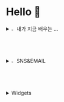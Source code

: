 
<h1>Hello 👋</h1>
<details>

 
  
<summary>
  <img src="https://raw.githubusercontent.com/Tarikul-Islam-Anik/Animated-Fluent-Emojis/master/Emojis/Hand%20gestures/Eyes.png" alt="Eyes" width="2%" /> 내가 지금 배우는 ... 
</summary>
   <br>
  
![js](https://img.shields.io/badge/JavaScript-F7DF1E?style=for-the-badge&logo=JavaScript&logoColor=white) ![html](https://img.shields.io/badge/HTML5-E34F26?style=for-the-badge&logo=html5&logoColor=white) ![css](https://img.shields.io/badge/CSS-1740A8?&style=for-the-badge&logo=css3&logoColor=white) ![react](https://img.shields.io/badge/React-20232A?style=for-the-badge&logo=react&logoColor=61DAFB) <img src="https://img.shields.io/badge/Python-3776AB?style=for-the-badge&logo=python&logoColor=white" />   <img src="https://img.shields.io/badge/C-00599C?style=for-the-badge&logo=c&logoColor=white" />  <img src="https://img.shields.io/badge/TypeScript-007ACC?style=for-the-badge&logo=typescript&logoColor=white" /> 

</details>

<details>
<summary>
  <img src="https://raw.githubusercontent.com/Tarikul-Islam-Anik/Animated-Fluent-Emojis/master/Emojis/Hand%20gestures/Eyes.png" alt="Eyes" width="2%" /> SNS&EMAIL 
</summary>
   <br>
  
<a href="https://www.instagram.com/j_xwjx616"><img src="https://img.shields.io/badge/Instagram-%23E4405F.svg?style=for-the-badge&logo=Instagram&logoColor=white&link=https://www.instagram.com/j_xwjx616"/></a> <a href="mailto:greenfrog0616@gmail.com"><img src="https://img.shields.io/badge/Gmail-D14836?style=for-the-badge&logo=gmail&logoColor=white&link=mailto:greenfrog0616@gmail.com"/></a>
</details>
<details>
<summary>
 Widgets
</summary>

 [![Anurag's GitHub stats](https://github-readme-stats.vercel.app/api?username=greenfrog616)](https://github.com/anuraghazra/github-readme-stats)
[![GitHub Streak](https://streak-stats.demolab.com/?user=DenverCoder1&theme=vue)]
</details>

<!---
greenfrog616/greenfrog616 is a ✨ special ✨ repository because its `README.md` (this file) appears on your GitHub profile.
You can click the Preview link to take a look at your changes.
--->
